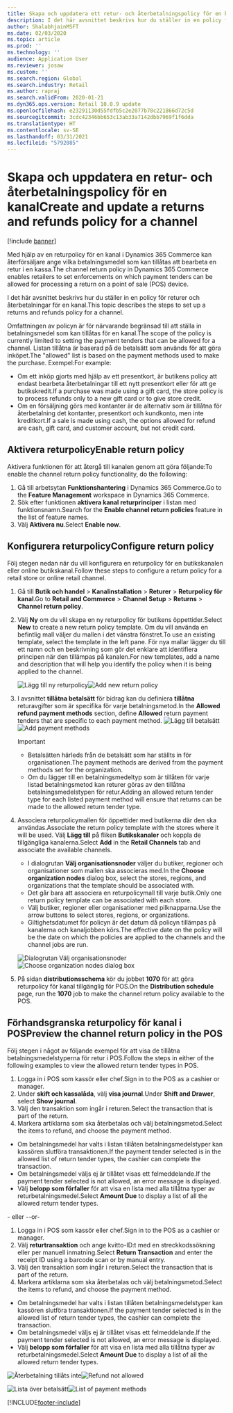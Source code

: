 ```yaml
---
title: Skapa och uppdatera ett retur- och återbetalningspolicy för en kanal
description: I det här avsnittet beskrivs hur du ställer in en policy för returer och återbetalningar för en kanal.
author: ShalabhjainMSFT
ms.date: 02/03/2020
ms.topic: article
ms.prod: ''
ms.technology: ''
audience: Application User
ms.reviewer: josaw
ms.custom: ''
ms.search.region: Global
ms.search.industry: Retail
ms.author: rapraj
ms.search.validFrom: 2020-01-21
ms.dyn365.ops.version: Retail 10.0.9 update
ms.openlocfilehash: e23291130d55fdfb5c2e2077b78c221866d72c5d
ms.sourcegitcommit: 3cdc42346bb653c13ab33a7142dbb7969f1f6dda
ms.translationtype: HT
ms.contentlocale: sv-SE
ms.lasthandoff: 03/31/2021
ms.locfileid: "5792085"
---
```

# <a name="create-and-update-a-returns-and-refunds-policy-for-a-channel"></a><span data-ttu-id="4592a-103">Skapa och uppdatera en retur- och återbetalningspolicy för en kanal</span><span class="sxs-lookup"><span data-stu-id="4592a-103">Create and update a returns and refunds policy for a channel</span></span>

[!include [banner](includes/banner.md)]

<span data-ttu-id="4592a-104">Med hjälp av en returpolicy för en kanal i Dynamics 365 Commerce kan återförsäljare ange vilka betalningsmedel som kan tillåtas att bearbeta en retur i en kassa.</span><span class="sxs-lookup"><span data-stu-id="4592a-104">The channel return policy in Dynamics 365 Commerce enables retailers to set enforcements on which payment tenders can be allowed for processing a return on a point of sale (POS) device.</span></span>  

<span data-ttu-id="4592a-105">I det här avsnittet beskrivs hur du ställer in en policy för returer och återbetalningar för en kanal.</span><span class="sxs-lookup"><span data-stu-id="4592a-105">This topic describes the steps to set up a returns and refunds policy for a channel.</span></span>

<span data-ttu-id="4592a-106">Omfattningen av policyn är för närvarande begränsad till att ställa in betalningsmedel som kan tillåtas för en kanal.</span><span class="sxs-lookup"><span data-stu-id="4592a-106">The scope of the policy is currently limited to setting the payment tenders that can be allowed for a channel.</span></span> <span data-ttu-id="4592a-107">Listan tillåtna är baserad på de betalsätt som används för att göra inköpet.</span><span class="sxs-lookup"><span data-stu-id="4592a-107">The "allowed" list is based on the payment methods used to make the purchase.</span></span> <span data-ttu-id="4592a-108">Exempel:</span><span class="sxs-lookup"><span data-stu-id="4592a-108">For example:</span></span>

- <span data-ttu-id="4592a-109">Om ett inköp gjorts med hjälp av ett presentkort, är butikens policy att endast bearbeta återbetalningar till ett nytt presentkort eller för att ge butikskredit.</span><span class="sxs-lookup"><span data-stu-id="4592a-109">If a purchase was made using a gift card, the store policy is to process refunds only to a new gift card or to give store credit.</span></span> 
- <span data-ttu-id="4592a-110">Om en försäljning görs med kontanter är de alternativ som är tillåtna för återbetalning det kontanter, presentkort och kundkonto, men inte kreditkort.</span><span class="sxs-lookup"><span data-stu-id="4592a-110">If a sale is made using cash, the options allowed for refund are cash, gift card, and customer account, but not credit card.</span></span> 


## <a name="enable-return-policy"></a><span data-ttu-id="4592a-111">Aktivera returpolicy</span><span class="sxs-lookup"><span data-stu-id="4592a-111">Enable return policy</span></span>

<span data-ttu-id="4592a-112">Aktivera funktionen för att återgå till kanalen genom att göra följande:</span><span class="sxs-lookup"><span data-stu-id="4592a-112">To enable the channel return policy functionality, do the following:</span></span>

1. <span data-ttu-id="4592a-113">Gå till arbetsytan **Funktionshantering** i Dynamics 365 Commerce.</span><span class="sxs-lookup"><span data-stu-id="4592a-113">Go to the **Feature Management** workspace in Dynamics 365 Commerce.</span></span>
2. <span data-ttu-id="4592a-114">Sök efter funktionen **aktivera kanal returprinciper** i listan med funktionsnamn.</span><span class="sxs-lookup"><span data-stu-id="4592a-114">Search for the **Enable channel return policies** feature in the list of feature names.</span></span>
3. <span data-ttu-id="4592a-115">Välj **Aktivera nu**.</span><span class="sxs-lookup"><span data-stu-id="4592a-115">Select **Enable now**.</span></span> 

## <a name="configure-return-policy"></a><span data-ttu-id="4592a-116">Konfigurera returpolicy</span><span class="sxs-lookup"><span data-stu-id="4592a-116">Configure return policy</span></span>

<span data-ttu-id="4592a-117">Följ stegen nedan när du vill konfigurera en returpolicy för en butikskanalen eller online butikskanal.</span><span class="sxs-lookup"><span data-stu-id="4592a-117">Follow these steps to configure a return policy for a retail store or online retail channel.</span></span>

1. <span data-ttu-id="4592a-118">Gå till **Butik och handel** \> **Kanalinstallation** \> **Returer** \> **Returpolicy för kanal**.</span><span class="sxs-lookup"><span data-stu-id="4592a-118">Go to **Retail and Commerce** \> **Channel Setup** \> **Returns** \> **Channel return policy**.</span></span>

2. <span data-ttu-id="4592a-119">Välj **Ny** om du vill skapa en ny returpolicy för butikens öppettider.</span><span class="sxs-lookup"><span data-stu-id="4592a-119">Select **New** to create a new return policy template.</span></span> <span data-ttu-id="4592a-120">Om du vill använda en befintlig mall väljer du mallen i det vänstra fönstret.</span><span class="sxs-lookup"><span data-stu-id="4592a-120">To use an existing template, select the template in the left pane.</span></span> <span data-ttu-id="4592a-121">För nya mallar lägger du till ett namn och en beskrivning som gör det enklare att identifiera principen när den tillämpas på kanalen.</span><span class="sxs-lookup"><span data-stu-id="4592a-121">For new templates, add a name and description that will help you identify the policy when it is being applied to the channel.</span></span>

   <span data-ttu-id="4592a-122">![Lägg till ny returpolicy](media/Return-policy-page1.png "Lägg till ny returpolicy")</span><span class="sxs-lookup"><span data-stu-id="4592a-122">![Add new return policy](media/Return-policy-page1.png "Add new return rolicy")</span></span>
     
   
3. <span data-ttu-id="4592a-123">I avsnittet **tillåtna betalsätt** för bidrag kan du definiera **tillåtna** returavgifter som är specifika för varje betalningsmetod.</span><span class="sxs-lookup"><span data-stu-id="4592a-123">In the **Allowed refund payment methods** section, define **Allowed** return payment tenders that are specific to each payment method.</span></span>
   <span data-ttu-id="4592a-124">![Lägg till betalsätt](media/Return-policy-page2.PNG "Ange tillåtna betalsätt per betalningstyp")</span><span class="sxs-lookup"><span data-stu-id="4592a-124">![Add payment methods](media/Return-policy-page2.PNG "Set allowed payment methods per payment type")</span></span>
   
    > [!IMPORTANT]
    > - <span data-ttu-id="4592a-125">Betalsätten härleds från de betalsätt som har ställts in för organisationen.</span><span class="sxs-lookup"><span data-stu-id="4592a-125">The payment methods are derived from the payment methods set for the organization.</span></span>
    > - <span data-ttu-id="4592a-126">Om du lägger till en betalningsmedeltyp som är tillåten för varje listad betalningsmetod kan returer göras av den tillåtna betalningsmedelstypen för retur.</span><span class="sxs-lookup"><span data-stu-id="4592a-126">Adding an allowed return tender type for each listed payment method will ensure that returns can be made to the allowed return tender type.</span></span>
    
4. <span data-ttu-id="4592a-127">Associera returpolicymallen för öppettider med butikerna där den ska användas.</span><span class="sxs-lookup"><span data-stu-id="4592a-127">Associate the return policy template with the stores where it will be used.</span></span> <span data-ttu-id="4592a-128">Välj **Lägg till** på fliken **Butikskanaler** och koppla de tillgängliga kanalerna.</span><span class="sxs-lookup"><span data-stu-id="4592a-128">Select **Add** in the **Retail Channels** tab and associate the available channels.</span></span> 

    - <span data-ttu-id="4592a-129">I dialogrutan **Välj organisationsnoder** väljer du butiker, regioner och organisationer som mallen ska associeras med.</span><span class="sxs-lookup"><span data-stu-id="4592a-129">In the **Choose organization nodes** dialog box, select the stores, regions, and organizations that the template should be associated with.</span></span>
    - <span data-ttu-id="4592a-130">Det går bara att associera en returpolicymall till varje butik.</span><span class="sxs-lookup"><span data-stu-id="4592a-130">Only one return policy template can be associated with each store.</span></span>
    - <span data-ttu-id="4592a-131">Välj butiker, regioner eller organisationer med pilknapparna.</span><span class="sxs-lookup"><span data-stu-id="4592a-131">Use the arrow buttons to select stores, regions, or organizations.</span></span>
    - <span data-ttu-id="4592a-132">Giltighetsdatumet för policyn är det datum då policyn tillämpas på kanalerna och kanaljobben körs.</span><span class="sxs-lookup"><span data-stu-id="4592a-132">The effective date on the policy will be the date on which the policies are applied to the channels and the channel jobs are run.</span></span> 

    <span data-ttu-id="4592a-133">![Dialogrutan Välj organisationsnoder](media/Return-policy-page3.PNG "Dialogrutan Välj organisationsnoder")</span><span class="sxs-lookup"><span data-stu-id="4592a-133">![Choose organization nodes dialog box](media/Return-policy-page3.PNG "Choose organization nodes dialog box")</span></span>

5. <span data-ttu-id="4592a-134">På sidan **distributionsschema** kör du jobbet **1070** för att göra returpolicy för kanal tillgänglig för POS.</span><span class="sxs-lookup"><span data-stu-id="4592a-134">On the **Distribution schedule** page, run the **1070** job to make the channel return policy available to the POS.</span></span>

## <a name="preview-the-channel-return-policy-in-the-pos"></a><span data-ttu-id="4592a-135">Förhandsgranska returpolicy för kanal i POS</span><span class="sxs-lookup"><span data-stu-id="4592a-135">Preview the channel return policy in the POS</span></span>

<span data-ttu-id="4592a-136">Följ stegen i något av följande exempel för att visa de tillåtna betalningsmedelstyperna för retur i POS.</span><span class="sxs-lookup"><span data-stu-id="4592a-136">Follow the steps in either of the following examples to view the allowed return tender types in POS.</span></span>

1. <span data-ttu-id="4592a-137">Logga in i POS som kassör eller chef.</span><span class="sxs-lookup"><span data-stu-id="4592a-137">Sign in to the POS as a cashier or manager.</span></span>
2. <span data-ttu-id="4592a-138">Under **skift och kassalåda**, välj **visa journal**.</span><span class="sxs-lookup"><span data-stu-id="4592a-138">Under **Shift and Drawer**, select **Show journal**.</span></span>
3. <span data-ttu-id="4592a-139">Välj den transaktion som ingår i returen.</span><span class="sxs-lookup"><span data-stu-id="4592a-139">Select the transaction that is part of the return.</span></span> 
4. <span data-ttu-id="4592a-140">Markera artiklarna som ska återbetalas och välj betalningsmetod.</span><span class="sxs-lookup"><span data-stu-id="4592a-140">Select the items to refund, and choose the payment method.</span></span>  
- <span data-ttu-id="4592a-141">Om betalningsmedel har valts i listan tillåten betalningsmedelstyper kan kassören slutföra transaktionen.</span><span class="sxs-lookup"><span data-stu-id="4592a-141">If the payment tender selected is in the allowed list of return tender types, the cashier can complete the transaction.</span></span>
- <span data-ttu-id="4592a-142">Om betalningsmedel väljs ej är tillåtet visas ett felmeddelande.</span><span class="sxs-lookup"><span data-stu-id="4592a-142">If the payment tender selected is not allowed, an error message is displayed.</span></span>
- <span data-ttu-id="4592a-143">Välj **belopp som förfaller** för att visa en lista med alla tillåtna typer av returbetalningsmedel.</span><span class="sxs-lookup"><span data-stu-id="4592a-143">Select **Amount Due** to display a list of all the allowed return tender types.</span></span>

<span data-ttu-id="4592a-144">- eller -</span><span class="sxs-lookup"><span data-stu-id="4592a-144">-or-</span></span>

1. <span data-ttu-id="4592a-145">Logga in i POS som kassör eller chef.</span><span class="sxs-lookup"><span data-stu-id="4592a-145">Sign in to the POS as a cashier or manager.</span></span>
2. <span data-ttu-id="4592a-146">Välj **returtransaktion** och ange kvitto-ID:t med en streckkodssökning eller per manuell inmatning.</span><span class="sxs-lookup"><span data-stu-id="4592a-146">Select **Return Transaction** and enter the receipt ID using a barcode scan or by manual entry.</span></span> 
3. <span data-ttu-id="4592a-147">Välj den transaktion som ingår i returen.</span><span class="sxs-lookup"><span data-stu-id="4592a-147">Select the transaction that is part of the return.</span></span> 
4. <span data-ttu-id="4592a-148">Markera artiklarna som ska återbetalas och välj betalningsmetod.</span><span class="sxs-lookup"><span data-stu-id="4592a-148">Select the items to refund, and choose the payment method.</span></span>  
- <span data-ttu-id="4592a-149">Om betalningsmedel har valts i listan tillåten betalningsmedelstyper kan kassören slutföra transaktionen.</span><span class="sxs-lookup"><span data-stu-id="4592a-149">If the payment tender selected is in the allowed list of return tender types, the cashier can complete the transaction.</span></span>
- <span data-ttu-id="4592a-150">Om betalningsmedel väljs ej är tillåtet visas ett felmeddelande.</span><span class="sxs-lookup"><span data-stu-id="4592a-150">If the payment tender selected is not allowed, an error message is displayed.</span></span>
- <span data-ttu-id="4592a-151">Välj **belopp som förfaller** för att visa en lista med alla tillåtna typer av returbetalningsmedel.</span><span class="sxs-lookup"><span data-stu-id="4592a-151">Select **Amount Due** to display a list of all the allowed return tender types.</span></span>

<span data-ttu-id="4592a-152">![Återbetalning tillåts inte](media/Return-policy-page6.png "Återbetalningstyp tillåts inte")</span><span class="sxs-lookup"><span data-stu-id="4592a-152">![Refund not allowed](media/Return-policy-page6.png "Refund type not allowed")</span></span>



<span data-ttu-id="4592a-153">![Lista över betalsätt](media/Return-policy-page5.PNG "Återbetalningstyp tillåts")</span><span class="sxs-lookup"><span data-stu-id="4592a-153">![List of payment methods](media/Return-policy-page5.PNG "Refund types allowed")</span></span>


[!INCLUDE[footer-include](../includes/footer-banner.md)]
